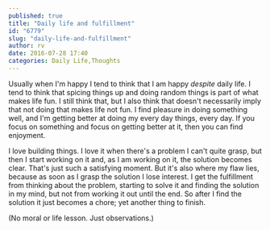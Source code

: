 ```yaml
---
published: true
title: "Daily life and fulfillment"
id: "6779"
slug: "daily-life-and-fulfillment"
author: rv
date: 2016-07-28 17:40
categories: Daily Life,Thoughts
---
```

Usually when I'm happy I tend to think that I am happy <em>despite</em> daily life. I tend to think that spicing things up and doing random things is part of what makes life fun. I still think that, but I also think that doesn't necessarily imply that not doing that makes life not fun. I find pleasure in doing something well, and I'm getting better at doing my every day things, every day. If you focus on something and focus on getting better at it, then you can find enjoyment.

I love building things. I love it when there's a problem I can't quite grasp, but then I start working on it and, as I am working on it, the solution becomes clear. That's just such a satisfying moment. But it's also where my flaw lies, because as soon as I grasp the solution I lose interest. I get the fulfillment from thinking about the problem, starting to solve it and finding the solution in my mind, but not from working it out until the end. So after I find the solution it just becomes a chore; yet another thing to finish.

(No moral or life lesson. Just observations.)

&nbsp;